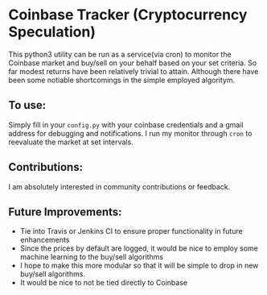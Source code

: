 # Coinbase Tracker (Cryptocurrency Speculation)

This python3 utility can be run as a service(via cron) to monitor the Coinbase market and buy/sell on your behalf based on your set criteria. So far modest returns have been relatively trivial to attain. Although there have been some notiable shortcomings in the simple employed algoritym. 

## To use:
Simply fill in your `config.py` with your coinbase credentials and a gmail address for debugging and notifications. I run my monitor through `cron` to reevaluate the market at set intervals.

## Contributions:

I am absolutely interested in community contributions or feedback. 

## Future Improvements:

- Tie into Travis or Jenkins CI to ensure proper functionality in future enhancements
- Since the prices by default are logged, it would be nice to employ some machine learning to the buy/sell algorithms
- I hope to make this more modular so that it will be simple to drop in new buy/sell algorithms.
- It would be nice to not be tied directly to Coinbase


